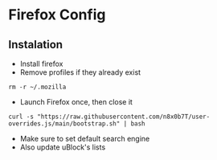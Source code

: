 # Firefox Config

## Instalation
- Install firefox
- Remove profiles if they already exist
```
rm -r ~/.mozilla
```
- Launch Firefox once, then close it
```
curl -s "https://raw.githubusercontent.com/n8x0b7T/user-overrides.js/main/bootstrap.sh" | bash
```
- Make sure to set default search engine
- Also update uBlock's lists
